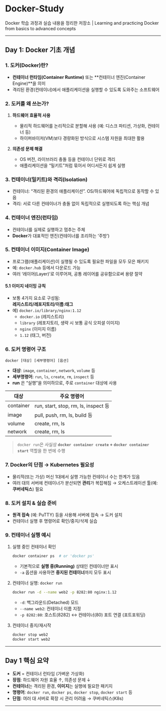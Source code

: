 # Docker-Study
Docker 학습 과정과 실습 내용을 정리한 저장소 | Learning and practicing Docker from basics to advanced concepts

---

## Day 1: Docker 기초 개념

### 1. 도커(Docker)란?
- **컨테이너 런타임(Container Runtime)** 또는 **컨테이너 엔진(Container Engine)**을 의미  
- 격리된 환경(컨테이너)에서 애플리케이션을 실행할 수 있도록 도와주는 소프트웨어

### 2. 도커를 왜 쓰는가?
1. **하드웨어 효율적 사용**  
   - 물리적 하드웨어를 논리적으로 분할해 사용 (예: 디스크 파티션, 가상화, 컨테이너 등)  
   - 하이퍼바이저(VM)보다 경량화된 방식으로 시스템 자원을 최대한 활용

2. **의존성 문제 해결**  
   - OS 버전, 라이브러리 충돌 등을 컨테이너 단위로 격리  
   - 애플리케이션을 “밀키트”처럼 묶어서 어디서든지 쉽게 실행

### 3. 컨테이너(밀키트)와 격리(Isolation)
- 컨테이너: “격리된 환경의 애플리케이션”. OS/하드웨어에 독립적으로 동작할 수 있음  
- 격리: 서로 다른 컨테이너가 충돌 없이 독립적으로 실행되도록 하는 핵심 개념

### 4. 컨테이너 엔진(런타임)
- 컨테이너를 실제로 실행하고 멈추는 주체  
- **Docker**가 대표적인 엔진(컨테이너를 조리하는 ‘주방’)  

### 5. 컨테이너 이미지(Container Image)
- 프로그램(애플리케이션)이 실행될 수 있도록 필요한 파일을 모두 모은 패키지  
- 예: `docker.hub` 등에서 다운로드 가능  
- 여러 ‘레이어(Layer)’로 이루어져, 공통 레이어를 공유함으로써 용량 절약

#### 5.1 이미지 네이밍 규칙
- 보통 4가지 요소로 구성됨:  
  **레지스트리/레포지토리/이름:태그**  
- 예) `docker.io/library/nginx:1.12`  
  - `docker.io` (레지스트리)  
  - `library` (레포지토리, 생략 시 보통 공식 오피셜 이미지)  
  - `nginx` (이미지 이름)  
  - `1.12` (태그, 버전)

### 6. 도커 명령어 구조
```
docker [대상] [세부명령어] [옵션]
```
- **대상**: `image`, `container`, `network`, `volume` 등  
- **세부명령어**: `run`, `ls`, `create`, `rm`, `inspect` 등  
- **run** 은 “실행”을 의미하므로, 주로 `container` 대상에 사용

| 대상        | 주요 명령어                               |
|-------------|-------------------------------------------|
| container   | run, start, stop, rm, ls, inspect 등      |
| image       | pull, push, rm, ls, build 등              |
| volume      | create, rm, ls                            |
| network     | create, rm, ls                            |

> `docker run`은 사실상 **`docker container create` + `docker container start`** 역할을 한 번에 수행  

### 7. Docker의 단점 → Kubernetes 필요성
- 물리적(또는 가상) 머신 1대에서 실행 가능한 컨테이너 수는 한계가 있음  
- 여러 대의 서버에 컨테이너가 분산되면 **관리**가 복잡해짐 → 오케스트레이션 툴(예: **쿠버네틱스**) 필요

### 8. 도커 설치 & 실습 준비
- **원격 접속** (예: PuTTY) 등을 사용해 서버에 접속 → 도커 설치  
- 컨테이너 실행 후 명령어로 확인/중지/삭제 실습

### 9. 컨테이너 실행 예시

1. 실행 중인 컨테이너 확인  
   ```bash
   docker container ps  # or 'docker ps'
   ```
   - 기본적으로 **실행 중(Running)** 상태인 컨테이너만 표시  
   - `-a` 옵션을 사용하면 **중지된 컨테이너**까지 모두 표시

2. 컨테이너 실행: `docker run`  
   ```bash
   docker run -d --name web2 -p 8282:80 nginx:1.12
   ```
   - `-d`: 백그라운드(Detached) 모드  
   - `--name web2`: 컨테이너 이름 지정  
   - `-p 8282:80`: 호스트(8282) ↔ 컨테이너(80) 포트 연결 (포트포워딩)  

3. 컨테이너 중지/재시작  
   ```bash
   docker stop web2
   docker start web2
   ```

---

## Day 1 핵심 요약

- **도커** = 컨테이너 런타임 (가벼운 가상화)  
- **장점**: 하드웨어 자원 효율 ↑, 의존성 문제 ↓  
- **컨테이너**는 격리된 환경, **이미지**는 실행에 필요한 패키지  
- **명령어**: `docker run`, `docker ps`, `docker stop`, `docker start` 등  
- **단점**: 여러 대 서버로 확장 시 관리 어려움 → 쿠버네틱스(K8s)

---